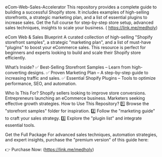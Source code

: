 eCom-Web-Sales-Accelerator
This repository provides a complete guide to building a successful Shopify store. It includes examples of high-selling storefronts, a strategic marketing plan, and a list of essential plugins to increase sales. Get the full course for step-by-step store setup, advanced sales techniques, insights to scale your business. ( https://link.me/medholy)

eCom Web & Sales Blueprint
A curated collection of high-selling "Shopify storefront samples", a strategic "marketing plan", and a list of must-have "plugins" to boost your eCommerce sales. This resource is perfect for beginners and experts looking to build and scale their Shopify store efficiently.

What’s Inside?
✅ Best-Selling Storefront Samples – Learn from high-converting designs.
✅ Proven Marketing Plan – A step-by-step guide to increasing traffic and sales.
✅ Essential Shopify Plugins – Tools to optimize performance, SEO, and automation.

Who Is This For?
Shopify sellers looking to improve store conversions.
Entrepreneurs launching an eCommerce business.
Marketers seeking effective growth strategies.
How to Use This Repository?
1️⃣ Browse the "storefront samples" folder for inspiration.
2️⃣ Follow the "marketing guide" to craft your sales strategy.
3️⃣ Explore the "plugin list" and integrate essential tools.

Get the Full Package
For advanced sales techniques, automation strategies, and expert insights, purchase the "premium version" of this guide here:

👉 Purchase Now: (https://link.me/medholy)
